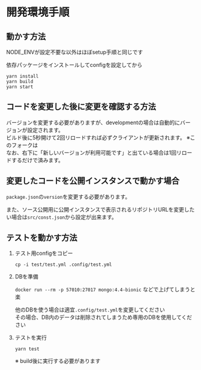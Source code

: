 開発環境手順
================================================================

## 動かす方法

NODE_ENVが設定不要な以外はほぼsetup手順と同じです

依存パッケージをインストールしてconfigを設定してから
```
yarn install
yarn build
yarn start
```

## コードを変更した後に変更を確認する方法

バージョンを変更する必要がありますが、developmentの場合は自動的にバージョンが設定されます。  
ビルド後に5秒開けて2回リロードすれば必ずクライアントが更新されます。 ※このフォークは  
なお、右下に「新しいバージョンが利用可能です」と出ている場合は1回リロードするだけで済みます。

## 変更したコードを公開インスタンスで動かす場合

`package.json`の`version`を変更する必要があります。

また、ソース公開用に公開インスタンスで表示されるリポジトリURLを変更したい場合は`src/const.json`から設定が出来ます。

## テストを動かす方法

1. テスト用configをコピー

	`cp -i test/test.yml .config/test.yml`

2. DBを準備

	`docker run --rm -p 57010:27017 mongo:4.4-bionic` などで上げてしまうと楽  
	
	他のDBを使う場合は適宜`.config/test.yml`を変更してください  
	その場合、DB内のデータは削除されてしまうため専用のDBを使用してください

3. テストを実行

	`yarn test`

	※ build後に実行する必要があります



